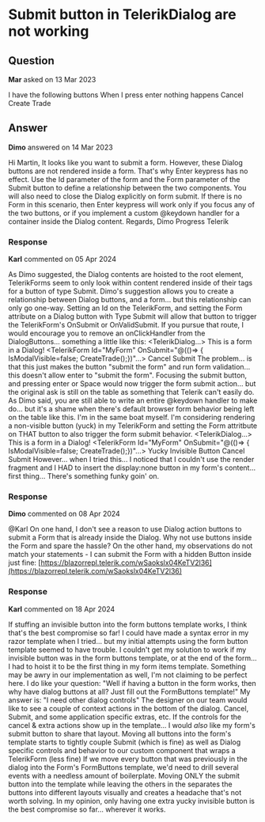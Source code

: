 # Submit button in TelerikDialog are not working

## Question

**Mar** asked on 13 Mar 2023

I have the following buttons When I press enter nothing happens <DialogButtons> <TelerikButton OnClick=" @( ()=> { IsModalVisible=false; } ) "> Cancel </TelerikButton> <TelerikButton OnClick=" @( ()=> { IsModalVisible=false; CreateTrade (); } ) " ButtonType="ButtonType. Submit " ThemeColor=" @ThemeConstants.Button.ThemeColor. Primary "> Create Trade </TelerikButton> </DialogButtons>

## Answer

**Dimo** answered on 14 Mar 2023

Hi Martin, It looks like you want to submit a form. However, these Dialog buttons are not rendered inside a form. That's why Enter keypress has no effect. Use the Id parameter of the form and the Form parameter of the Submit button to define a relationship between the two components. You will also need to close the Dialog explicitly on form submit. If there is no Form in this scenario, then Enter keypress will work only if you focus any of the two buttons, or if you implement a custom @keydown handler for a container inside the Dialog content. Regards, Dimo Progress Telerik

### Response

**Karl** commented on 05 Apr 2024

As Dimo suggested, the Dialog contents are hoisted to the root element, TelerikForms seem to only look within content rendered inside of their tags for a button of type Submit. Dimo's suggestion allows you to create a relationship between Dialog buttons, and a form... but this relationship can only go one-way. Setting an Id on the TelerikForm, and setting the Form attribute on a Dialog button with Type Submit will allow that button to trigger the TelerikForm's OnSubmit or OnValidSubmit. If you pursue that route, I would encourage you to remove an onClickHandler from the DialogButtons... something a little like this: <TelerikDialog...> <DialogTitle> This is a form in a Dialog! </DialogTitle> <DialogContent> <TelerikForm Id="MyForm" OnSubmit="@(()=> { IsModalVisible=false; CreateTrade();})"...> </TelerikForm> </DialogContent> <DialogButtons> <TelerikButton OnClick="@(()=> { IsModalVisible=false; })"> Cancel </TelerikButton> <TelerikButton ButtonType="ButtonType.Submit" Form="MyForm"> Submit </TelerikButton> </DialogButtons> </TelerikDialog> The problem... is that this just makes the button "submit the form" and run form validation... this doesn't allow enter to "submit the form". Focusing the submit button, and pressing enter or Space would now trigger the form submit action... but the original ask is still on the table as something that Telerik can't easily do. As Dimo said, you are still able to write an entire @keydown handler to make do... but it's a shame when there's default browser form behavior being left on the table like this. I'm in the same boat myself. I'm considering rendering a non-visible button (yuck) in my TelerikForm and setting the Form attritbute on THAT button to also trigger the form submit behavior. <TelerikDialog...> <DialogTitle> This is a form in a Dialog! </DialogTitle> <DialogContent> <TelerikForm Id="MyForm" OnSubmit="@(()=> { IsModalVisible=false; CreateTrade();})"...> <FormItemsTemplate> <TelerikButton Class="!k-display-none" ButtonType="ButtonType.Submit" Form="MyForm"> Yucky Invisible Button </TelerikButton> </FormItemsTemplate> <FormButtons /> </TelerikForm> </DialogContent> <DialogButtons> <TelerikButton OnClick="@(()=> { IsModalVisible=false; })"> Cancel </TelerikButton> <TelerikButton ButtonType="ButtonType.Submit" Form="MyForm"> Submit </TelerikButton> </DialogButtons> </TelerikDialog> However... when I tried this... I noticed that I couldn't use the <FormButton/> render fragment and I HAD to insert the display:none button in my form's content... first thing... There's something funky goin' on.

### Response

**Dimo** commented on 08 Apr 2024

@Karl On one hand, I don't see a reason to use Dialog action buttons to submit a Form that is already inside the Dialog. Why not use buttons inside the Form and spare the hassle? On the other hand, my observations do not match your statements - I can submit the Form with a hidden Button inside <FormButtons> just fine: [https://blazorrepl.telerik.com/wSaokslx04KeTV2l36](https://blazorrepl.telerik.com/wSaokslx04KeTV2l36)

### Response

**Karl** commented on 18 Apr 2024

If stuffing an invisible button into the form buttons template works, I think that's the best compromise so far! I could have made a syntax error in my razor template when I tried... but my initial attempts using the form button template seemed to have trouble. I couldn't get my solution to work if my invisible button was in the form buttons template, or at the end of the form... I had to hoist it to be the first thing in my form items template. Something may be awry in our implementation as well, I'm not claiming to be perfect here. I do like your question: "Well if having a button in the form works, then why have dialog buttons at all? Just fill out the FormButtons template!" My answer is: "I need other dialog controls" The designer on our team would like to see a couple of context actions in the bottom of the dialog. Cancel, Submit, and some application specific extras, etc. If the controls for the cancel & extra actions show up in the <DialogButtons> template... I would _also_ like my form's submit button to share that layout. Moving all buttons into the form's <FormButtons> template starts to tightly couple Submit (which is fine) as well as Dialog specific controls and behavior to our custom component that wraps a TelerikForm (less fine) If we move every button that was previously in the dialog into the Form's FormButtons template, we'd need to drill several events with a needless amount of boilerplate. Moving ONLY the submit button into the <FormButtons> template while leaving the others in the <DialogButtons> separates the buttons into different layouts visually and creates a headache that's not worth solving. In my opinion, only having one extra yucky invisible button is the best compromise so far... wherever it works.
